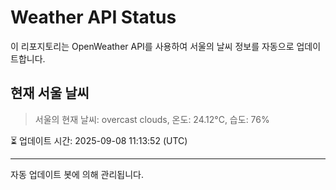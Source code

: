 
# Weather API Status

이 리포지토리는 OpenWeather API를 사용하여 서울의 날씨 정보를 자동으로 업데이트합니다.

## 현재 서울 날씨
> 서울의 현재 날씨: overcast clouds, 온도: 24.12°C, 습도: 76%

⏳ 업데이트 시간: 2025-09-08 11:13:52 (UTC)

---
자동 업데이트 봇에 의해 관리됩니다.
